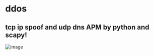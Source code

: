 # ddos

## tcp ip spoof and udp dns APM by python and scapy!
![image](https://github.com/onionj/ddos/blob/master/ddos.jpg)
